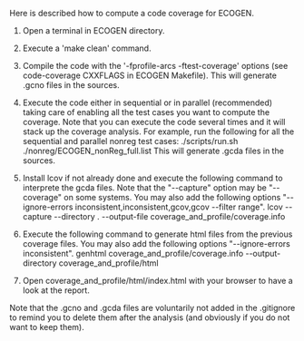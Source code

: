 Here is described how to compute a code coverage for ECOGEN.

1. Open a terminal in ECOGEN directory.

2. Execute a 'make clean' command.

3. Compile the code with the '-fprofile-arcs -ftest-coverage' options (see code-coverage CXXFLAGS in ECOGEN Makefile).
   This will generate .gcno files in the sources.

4. Execute the code either in sequential or in parallel (recommended) taking care of enabling all the test cases you want to compute the coverage. Note that you can execute the code several times and it will stack up the coverage analysis. For example, run the following for all the sequential and parallel nonreg test cases:
   ./scripts/run.sh ./nonreg/ECOGEN_nonReg_full.list
   This will generate .gcda files in the sources.

5. Install lcov if not already done and execute the following command to interprete the gcda files. Note that the "--capture" option may be "--coverage" on some systems. You may also add the following options "--ignore-errors inconsistent,inconsistent,gcov,gcov --filter range".
   lcov --capture --directory . --output-file coverage_and_profile/coverage.info

6. Execute the following command to generate html files from the previous coverage files. You may also add the following options "--ignore-errors inconsistent".
   genhtml coverage_and_profile/coverage.info --output-directory coverage_and_profile/html

7. Open coverage_and_profile/html/index.html with your browser to have a look at the report.

Note that the .gcno and .gcda files are voluntarily not added in the .gitignore to remind you to delete them after the analysis (and obviously if you do not want to keep them).
